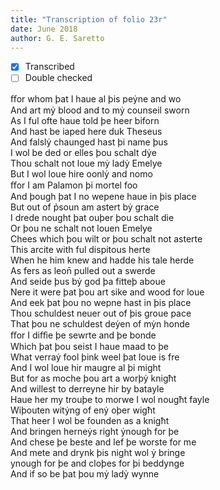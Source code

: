 ```yaml
---
title: "Transcription of folio 23r"
date: June 2018
author: G. E. Saretto
---
```


- [x] Transcribed
- [ ] Double checked

ﬀor whom þat I haue al þis peẏne and wo  
And art mẏ blood and to mẏ counseil sworn  
As I ful ofte haue told þe heer biforn  
And hast be iaped here duk Theseus  
And falslẏ chaunged hast þi name þus  
I wol be ded or elles þou schalt dẏe  
Thou schalt not loue mẏ ladẏ Emelye  
But I wol loue hire oonlẏ and nomo  
ﬀor I am Palamon þi mortel foo  
And þough þat I no wepene haue in þis place  
But out of p̉soun am astert bẏ grace  
I drede nought þat ouþer þou schalt die  
Or þou ne schalt not louen Emelye  
Chees which þou wilt or þou schalt not asterte  
This arcite with ful dispitous herte  
When he him knew and hadde his tale herde  
As fers as leon̄ pulled out a swerde  
And seide þus bẏ god þa fitteþ aboue  
Nere it were þat þou art sike and wood for loue  
And eek þat þou no wepne hast in þis place  
Thou schuldest neuer out of þis groue pace  
That þou ne schuldest deẏen of mẏn honde  
ﬀor I diﬀie þe sewrte and þe bonde  
Which þat þou seist I haue maad to þe  
What verraẏ fool þink weel þat loue is fre  
And I wol loue hir maugre al þi might  
But for as moche þou art a worþẏ knigħt  
And willest to derreyne hir by batayle  
Haue her my trouþe to morwe I wol nougħt fayle  
Wiþouten witẏng of enẏ oþer wigħt  
That heer I wol be founden as a knigħt  
And bringen herneẏs right ẏnough for þe  
And chese þe beste and lef þe worste for me  
And mete and drynk þis night wol ẏ bringe  
ynough for þe and cloþes for þi beddynge  
And if so be þat þou mẏ ladẏ wynne  
